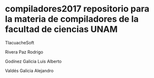 # compiladores2017 repositorio para la materia de compiladores de la facultad de ciencias UNAM

TlacuacheSoft

Rivera Paz Rodrigo

Godínez Galicia Luis Alberto

Valdés Galicia Alejandro

